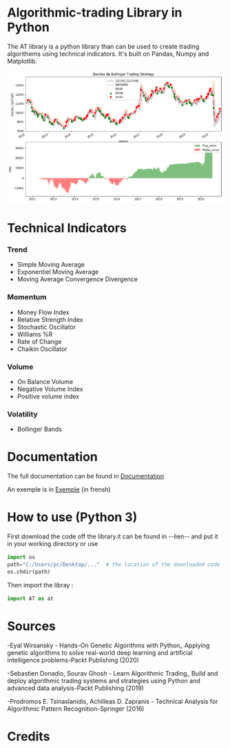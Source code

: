 # Algorithmic-trading Library in Python

The AT library is a python library than can be used to create trading algorithems using technical indicators. It's built on Pandas, Numpy and Matplotlib.

![Example Chart](/images/sign_bb.png)

# Technical Indicators

### Trend
   * Simple Moving Average
   * Exponentiel Moving Average
   * Moving Average Convergence Divergence
### Momentum
   * Money Flow Index
   * Relative Strength Index
   * Stochastic Oscillator
   * Williams %R
   * Rate of Change
   * Chaikin Oscillator
### Volume
   * On Balance Volume
   * Negative Volume Index
   * Positive volume index
### Volatility
   * Bollinger Bands
   
   
# Documentation
The full documentation can be found in [Documentation](https://github.com/AmineAndam04/Algorithmic-trading/tree/master/Documentation)

 An exemple is  in [Exemple](https://github.com/AmineAndam04/Algorithmic-trading/tree/master/Exemple) (in frensh)
# How to use (Python 3)
First download the code off the library.it can be found in  --lien-- and put it in your working directory or  use
```python
import os
path="C:/Users/pc/Desktop/..."  # the location of the downloaded code 
os.chdir(path)
```
Then import the libray : 
```python
import AT as at
```
# Sources
-Eyal Wirsansky - Hands-On Genetic Algorithms with Python_ Applying genetic algorithms to solve real-world deep learning and artificial intelligence problems-Packt Publishing (2020)


-Sebastien Donadio, Sourav Ghosh - Learn Algorithmic Trading_ Build and deploy algorithmic trading systems and strategies using Python and advanced data analysis-Packt Publishing (2019)


-Prodromos E. Tsinaslanidis, Achilleas D. Zapranis - Technical Analysis for Algorithmic Pattern Recognition-Springer (2016)


# Credits
